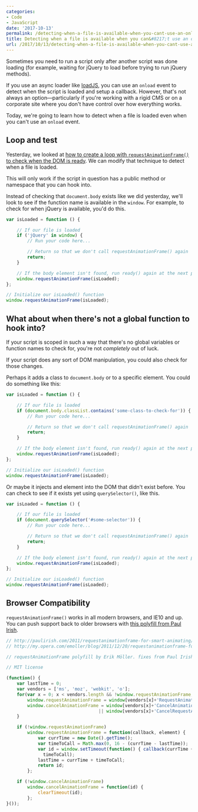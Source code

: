 ```yaml
---
categories:
- Code
- JavaScript
date: '2017-10-13'
permalink: /detecting-when-a-file-is-available-when-you-cant-use-an-onload-event/
title: Detecting when a file is available when you can&#8217;t use an onload event
url: /2017/10/13/detecting-when-a-file-is-available-when-you-cant-use-an-onload-event
---
```


Sometimes you need to run a script only after another script was done loading (for example, waiting for jQuery to load before trying to run jQuery methods).

If you use an async loader like [loadJS](https://github.com/filamentgroup/loadJS/), you can use an `onload` event to detect when the script is loaded and setup a callback. However, that's not always an option&mdash;particularly if you're working with a rigid CMS or on a corporate site where you don't have control over how everything works.

Today, we're going to learn how to detect when a file is loaded even when you can't use an `onload` event.

## Loop and test

Yesterday, we looked at [how to create a loop with `requestAnimationFrame()` to check when the DOM is ready](/the-quickest-way-to-detect-when-the-dom-is-ready/). We can modify that technique to detect when a file is loaded.

This will only work if the script in question has a public method or namespace that you can hook into.

Instead of checking that `document.body` exists like we did yesterday, we'll look to see if the function name is available in the `window`. For example, to check for when jQuery is available, you'd do this.

```js
var isLoaded = function () {

    // If our file is loaded
    if ('jQuery' in window) {
        // Run your code here...

        // Return so that we don't call requestAnimationFrame() again
        return;
    }

    // If the body element isn't found, run ready() again at the next pain
    window.requestAnimationFrame(isLoaded);
};

// Initialize our isLoaded() function
window.requestAnimationFrame(isLoaded);
```

## What about when there's not a global function to hook into?

If your script is scoped in such a way that there's no global variables or function names to check for, you're not *completely* out of luck.

If your script does any sort of DOM manipulation, you could also check for those changes.

Perhaps it adds a class to `document.body` or to a specific element. You could do something like this:

```js
var isLoaded = function () {

    // If our file is loaded
    if (document.body.classList.contains('some-class-to-check-for')) {
        // Run your code here...

        // Return so that we don't call requestAnimationFrame() again
        return;
    }

    // If the body element isn't found, run ready() again at the next pain
    window.requestAnimationFrame(isLoaded);
};

// Initialize our isLoaded() function
window.requestAnimationFrame(isLoaded);
```

Or maybe it injects and element into the DOM that didn't exist before. You can check to see if it exists yet using `querySelector()`, like this.

```js
var isLoaded = function () {

    // If our file is loaded
    if (document.querySelector('#some-selector')) {
        // Run your code here...

        // Return so that we don't call requestAnimationFrame() again
        return;
    }

    // If the body element isn't found, run ready() again at the next pain
    window.requestAnimationFrame(isLoaded);
};

// Initialize our isLoaded() function
window.requestAnimationFrame(isLoaded);
```

## Browser Compatibility

`requestAnimationFrame()` works in all modern browsers, and IE10 and up. You can push support back to older browsers with [this polyfill from Paul Irish](https://gist.github.com/paulirish/1579671).

```js
// http://paulirish.com/2011/requestanimationframe-for-smart-animating/
// http://my.opera.com/emoller/blog/2011/12/20/requestanimationframe-for-smart-er-animating

// requestAnimationFrame polyfill by Erik Möller. fixes from Paul Irish and Tino Zijdel

// MIT license

(function() {
    var lastTime = 0;
    var vendors = ['ms', 'moz', 'webkit', 'o'];
    for(var x = 0; x < vendors.length && !window.requestAnimationFrame; ++x) {
        window.requestAnimationFrame = window[vendors[x]+'RequestAnimationFrame'];
        window.cancelAnimationFrame = window[vendors[x]+'CancelAnimationFrame']
                                   || window[vendors[x]+'CancelRequestAnimationFrame'];
    }

    if (!window.requestAnimationFrame)
        window.requestAnimationFrame = function(callback, element) {
            var currTime = new Date().getTime();
            var timeToCall = Math.max(0, 16 - (currTime - lastTime));
            var id = window.setTimeout(function() { callback(currTime + timeToCall); },
              timeToCall);
            lastTime = currTime + timeToCall;
            return id;
        };

    if (!window.cancelAnimationFrame)
        window.cancelAnimationFrame = function(id) {
            clearTimeout(id);
        };
}());
```